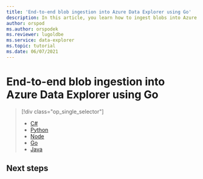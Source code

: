 ```yaml
---
title: 'End-to-end blob ingestion into Azure Data Explorer using Go'
description: In this article, you learn how to ingest blobs into Azure Data Explorer with an end-to-end example using Go.
author: orspod
ms.author: orspodek
ms.reviewer: lugoldbe
ms.service: data-explorer
ms.topic: tutorial
ms.date: 06/07/2021
---
```


# End-to-end blob ingestion into Azure Data Explorer using Go

> [!div class="op_single_selector"]
> * [C#](end-to-end-csharp.md)
> * [Python](end-to-end-python.md)
> * [Node](end-to-end-node.md)
> * [Go](end-to-end-go.md)
> * [Java](end-to-end-java.md)

## Next steps
